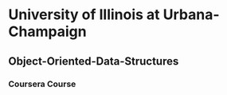 # University of Illinois at Urbana-Champaign 
## Object-Oriented-Data-Structures
### Coursera Course

